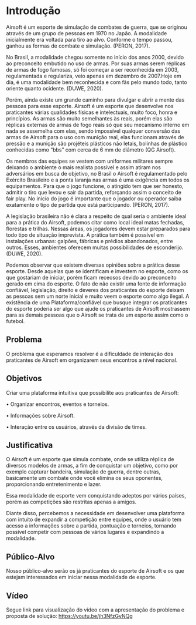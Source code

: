 # Introdução

Airsoft é um esporte de simulação de combates de guerra, que se originou através de um grupo de pessoas em 1970 no Japão. A modalidade inicialmente era voltada para tiro ao alvo. Conforme o tempo passou, ganhou as formas de combate e simulação. (PERON, 2017).
 
No Brasil, a modalidade chegou somente no início dos anos 2000, devido ao preconceito embutido no uso de armas. Por suas armas serem réplicas de armas de fogo famosas, só foi começar a ser reconhecida em 2003, regulamentada e regulariza, veio apenas em dezembro de 2007.Hoje em dia, é uma modalidade bem reconhecida e com fãs pelo mundo todo, tanto oriente quanto ocidente. (DUWE, 2020).
 
Porém, ainda existe um grande caminho para divulgar e abrir a mente das pessoas para esse esporte. Airsoft é um esporte que desenvolve nos praticantes várias qualidades físicas e intelectuais, muito foco, honra e princípios. As armas são muito semelhantes às reais, porém elas são réplicas externas de armas de fogo reais só que seu mecanismo interno em nada se assemelha com elas, sendo impossível qualquer conversão das armas de Airsoft para o uso com munição real, elas funcionam através de pressão e a munição são projéteis plásticos não letais, bolinhas de plástico conhecidas como “bbs” com cerca de 6 mm de diâmetro (QG Airsoft).

Os membros das equipes se vestem com uniformes militares sempre deixando o ambiente o mais realista possível e assim atiram nos adversários em busca de objetivo, no Brasil o Airsoft é regulamentado pelo Exército Brasileiro e a ponta laranja nas armas é uma exigência em todos os equipamentos. Para que o jogo funcione, o atingido tem que ser honesto, admitir o tiro que levou e sair da partida, reforçando assim o conceito de fair play. No início do jogo é importante que o jogador ou operador saiba exatamente o tipo de partida que está participando. (PERON, 2017).

A legislação brasileira não é clara a respeito de qual seria o ambiente ideal para a prática do Airsoft, podemos citar como local ideal matas fechadas, florestas e trilhas. Nessas áreas, os jogadores devem estar preparados para todo tipo de situação imprevista. A prática também é possível em instalações urbanas: galpões, fábricas e prédios abandonados, entre outros. Esses, ambientes oferecem muitas possibilidades de esconderijo. (DUWE, 2020).

Podemos observar que existem diversas opiniões sobre a prática desse esporte. Desde aquelas que se identificam e investem no esporte, como os que gostariam de iniciar, porém ficam receosos devido ao preconceito gerado em cima do esporte. O fato de não existir uma fonte de informação confiável, legislação, direito e deveres dos praticantes do esporte deixam as pessoas sem um norte inicial e muito veem o esporte como algo ilegal. A existência de uma Plataforma/confiável que busque integrar os praticantes do esporte poderia ser algo que ajude os praticantes de Airsoft mostrassem para as demais pessoas que o Airsoft se trata de um esporte assim como o futebol. 


## Problema
O problema que esperamos resolver é a dificuldade de interação dos praticantes de Airsoft em organizarem seus encontros a nível nacional.


## Objetivos

Criar uma plataforma intuitiva que possibilite aos praticantes de Airsoft:

•	Organizar encontros, eventos e torneios.

•	Informações sobre Airsoft. 

•	Interação entre os usuários, através da divisão de times.

## Justificativa

O Airsoft é um esporte que simula combate, onde se utiliza réplica de diversos modelos de armas, a fim de conquistar um objetivo, como por exemplo capturar bandeira, simulação de guerra, dentre outras, basicamente um combate onde você elimina os seus oponentes, proporcionando entretenimento e lazer.

Essa modalidade de esporte vem conquistando adeptos por vários países, porém as competições são restritas apenas a amigos.

Diante disso, percebemos a necessidade em desenvolver uma plataforma com intuito de expandir a competição entre equipes, onde o usuário tem acesso a informações sobre a partida, pontuação e torneios, tornando possível competir com pessoas de vários lugares e expandindo a modalidade.

## Público-Alvo

Nosso público-alvo serão os já praticantes do esporte de Airsoft e os que estejam interessados em iniciar nessa modalidade de esporte.

## Vídeo
Segue link para visualização do vídeo com a apresentação do problema e proposta de solução: https://youtu.be/jh3NfzGyNQg 
